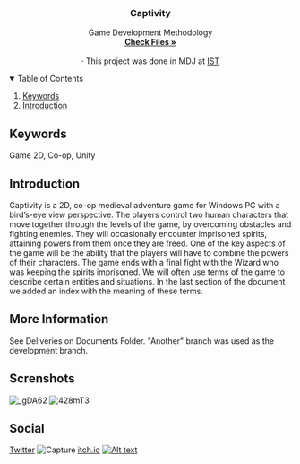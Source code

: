 
<!-- PROJECT LOGO -->
<br />
<p align="center">
  <h3 align="center">Captivity</h3>

  <p align="center">
   Game Development Methodology
    <br />
    <a href="https://github.com/rufimelo99/Captivity"><strong>Check Files »</strong></a>
    <br />
    <br />
    · This project was done in MDJ at 
    <a href="https://tecnico.ulisboa.pt/en/">IST</a>
  </p>
</p>

<!-- TABLE OF CONTENTS -->
<details open="open">
  <summary>Table of Contents</summary>
  <ol>
    <li>
      <a href="#keywords">Keywords</a>
    </li>
    <li><a href="#introduction">Introduction</a></li>
  </ol>
</details>



<!-- USAGE EXAMPLES -->
## Keywords
Game 2D, Co-op, Unity


<!-- USAGE EXAMPLES -->
## Introduction

Captivity is a 2D, co-op medieval adventure game for Windows PC with a bird’s-eye view perspective. The players control two human characters that move together through the levels of the game, by overcoming obstacles and fighting enemies. They will occasionally encounter imprisoned spirits, attaining powers from them once they are freed. One of the key aspects of the game will be the ability that the players will have to combine the powers of their characters. The game ends with a final fight with the Wizard who was keeping the spirits imprisoned. We will often use terms of the game to describe certain entities and situations. In the last section of the document we added an index with the meaning of these terms.

<!-- USAGE EXAMPLES -->
## More Information
See Deliveries on Documents Folder.
"Another"  branch was used as the development branch.

<!-- USAGE EXAMPLES -->
## Screnshots
![_gDA62](https://user-images.githubusercontent.com/44201826/122843538-98f6d380-d2f7-11eb-8422-3a681bfb7cf4.png)
![428mT3](https://user-images.githubusercontent.com/44201826/122843539-998f6a00-d2f7-11eb-9ba4-84a00292c785.png)

<!-- USAGE EXAMPLES -->
## Social
[Twitter](https://twitter.com/Captivity_IST)
![Capture](https://user-images.githubusercontent.com/44201826/122843542-9ac09700-d2f7-11eb-85d1-4564f576b4f2.PNG)
[itch.io](https://rodcar.itch.io/captivity)
[![Alt text](https://user-images.githubusercontent.com/44201826/122846851-9fd51480-d2fe-11eb-8fd2-27da4b293b2b.PNG)](https://www.youtube.com/watch?v=XWu383oxArI)
